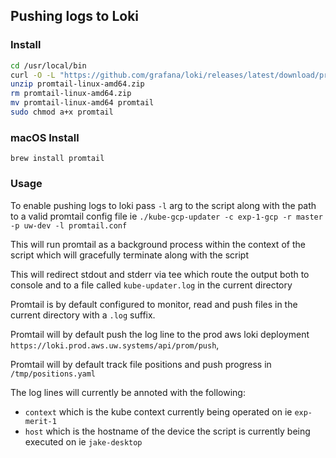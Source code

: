 ## Pushing logs to Loki

### Install

```bash
cd /usr/local/bin
curl -O -L "https://github.com/grafana/loki/releases/latest/download/promtail-linux-amd64.zip"
unzip promtail-linux-amd64.zip
rm promtail-linux-amd64.zip
mv promtail-linux-amd64 promtail
sudo chmod a+x promtail
```

### macOS Install
```
brew install promtail
```


### Usage

To enable pushing logs to loki pass `-l` arg to the script along with the path to a valid promtail config file ie `./kube-gcp-updater -c exp-1-gcp -r master -p uw-dev -l promtail.conf`

This will run promtail as a background process within the context of the script which will gracefully terminate along with the script

This will redirect stdout and stderr via tee which route the output both to console and to a file called `kube-updater.log` in the current directory

Promtail is by default configured to monitor, read and push files in the current directory with a `.log` suffix.

Promtail will by default push the log line to the prod aws loki deployment `https://loki.prod.aws.uw.systems/api/prom/push`,

Promtail will by default track file positions and push progress in `/tmp/positions.yaml`

The log lines will currently be annoted with the following:
- `context` which is the kube context currently being operated on ie `exp-merit-1`
- `host` which is the hostname of the device the script is currently being executed on ie `jake-desktop`
